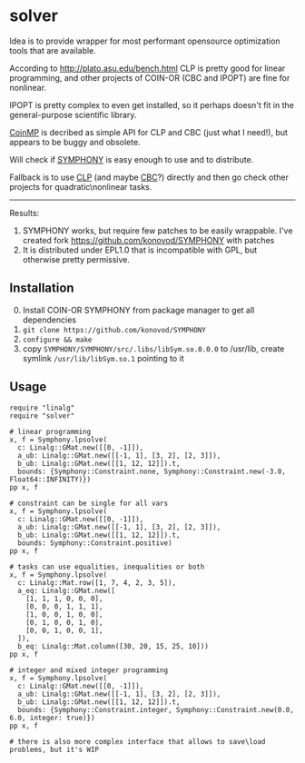 # solver
Idea is to provide wrapper for most performant opensource optimization tools that are available.

According to http://plato.asu.edu/bench.html CLP is pretty good for linear programming, and other projects of COIN-OR (CBC and IPOPT) are fine for nonlinear.

IPOPT is pretty complex to even get installed, so it perhaps doesn't fit in the general-purpose scientific library.

[CoinMP](https://projects.coin-or.org/CoinMP) is decribed as simple API for CLP and CBC (just what I need!), but appears to be buggy and obsolete.

Will check if [SYMPHONY](https://projects.coin-or.org/SYMPHONY) is easy enough to use and to distribute.

Fallback is to use [CLP](https://projects.coin-or.org/CLP) (and maybe [CBC](https://projects.coin-or.org/Cbc)?) directly and then go check other projects for quadratic\nonlinear tasks.

---

Results:
1. SYMPHONY works, but require few patches to be easily wrappable. I've created fork https://github.com/konovod/SYMPHONY with patches
2. It is distributed under EPL1.0 that is incompatible with GPL, but otherwise pretty permissive.

## Installation
0. Install COIN-OR SYMPHONY from package manager to get all dependencies
1. `git clone https://github.com/konovod/SYMPHONY`
2. `configure && make`
3. copy `SYMPHONY/SYMPHONY/src/.libs/libSym.so.0.0.0` to /usr/lib, create symlink `/usr/lib/libSym.so.1` pointing to it

## Usage

```crystal
require "linalg"
require "solver"

# linear programming
x, f = Symphony.lpsolve(
  c: Linalg::GMat.new([[0, -1]]),
  a_ub: Linalg::GMat.new([[-1, 1], [3, 2], [2, 3]]),
  b_ub: Linalg::GMat.new([[1, 12, 12]]).t,
  bounds: {Symphony::Constraint.none, Symphony::Constraint.new(-3.0, Float64::INFINITY)})
pp x, f

# constraint can be single for all vars
x, f = Symphony.lpsolve(
  c: Linalg::GMat.new([[0, -1]]),
  a_ub: Linalg::GMat.new([[-1, 1], [3, 2], [2, 3]]),
  b_ub: Linalg::GMat.new([[1, 12, 12]]).t,
  bounds: Symphony::Constraint.positive)
pp x, f

# tasks can use equalities, inequalities or both
x, f = Symphony.lpsolve(
  c: Linalg::Mat.row([1, 7, 4, 2, 3, 5]),
  a_eq: Linalg::GMat.new([
    [1, 1, 1, 0, 0, 0],
    [0, 0, 0, 1, 1, 1],
    [1, 0, 0, 1, 0, 0],
    [0, 1, 0, 0, 1, 0],
    [0, 0, 1, 0, 0, 1],
  ]),
  b_eq: Linalg::Mat.column([30, 20, 15, 25, 10]))
pp x, f

# integer and mixed integer programming
x, f = Symphony.lpsolve(
  c: Linalg::GMat.new([[0, -1]]),
  a_ub: Linalg::GMat.new([[-1, 1], [3, 2], [2, 3]]),
  b_ub: Linalg::GMat.new([[1, 12, 12]]).t,
  bounds: {Symphony::Constraint.integer, Symphony::Constraint.new(0.0, 6.0, integer: true)})
pp x, f

# there is also more complex interface that allows to save\load problems, but it's WIP

```
